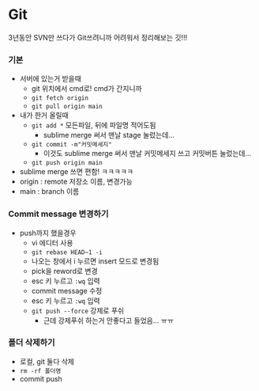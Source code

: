 # Git
3년동안 SVN만 쓰다가 Git쓰려니까 어려워서 정리해보는 깃!!!

### 기본
  - 서버에 있는거 받을때
    - git 위치에서 cmd로! cmd가 간지니까
    - `git fetch origin`
    - `git pull origin main`    
  - 내가 한거 올릴때
    - `git add *` 모든파일, 뒤에 파일명 적어도됨
      - sublime merge 써서 맨날 stage 눌렀는데...
    - `git commit -m"커밋메세지"`
      - 이것도 sublime merge 써서 맨날 커밋메세지 쓰고 커밋버튼 눌렀는데...
    - `git push origin main`    
  - sublime merge 쓰면 편함! ㅋㅋㅋㅋㅋ
  - origin : remote 저장소 이름, 변경가능  
  - main : branch 이름

### Commit message 변경하기
  - push까지 했을경우
    - vi 에디터 사용
    - `git rebase HEAD~1 -i`
    - 나오는 창에서 i 누르면 insert 모드로 변경됨
    - pick을 reword로 변경
    - esc 키 누르고 `:wq` 입력
    - commit message 수정
    - esc 키 누르고 `:wq` 입력
    - `git push --force` 강제로 푸쉬
      - 근데 강제푸쉬 하는거 안좋다고 들었음... ㅠㅠ

### 폴더 삭제하기
  - 로컬, git 둘다 삭제
  - `rm -rf 폴더명`
  - commit push


